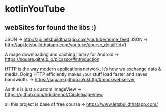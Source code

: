 # kotlinYouTube

 ## webSites for found the libs :)
 JSON    -> http://api.letsbuildthatapp.com/youtube/home_feed
 JSON    -> http://api.letsbuildthatapp.com/youtube/course_detail?id=1
   
  A mage downloading and caching library for Android 
  ->  https://square.github.io/picasso/#introduction
  
  HTTP is the way modern applications network. It’s how we exchange data & media.
  Doing HTTP efficiently makes your stuff load faster and saves bandwidth. 
  -> https://square.github.io/okhttp/#mockwebserver
  
  As this is just a custom ImageView 
  -> https://github.com/hdodenhof/CircleImageView

all this project is base of free course -> https://www.letsbuildthatapp.com/
   
